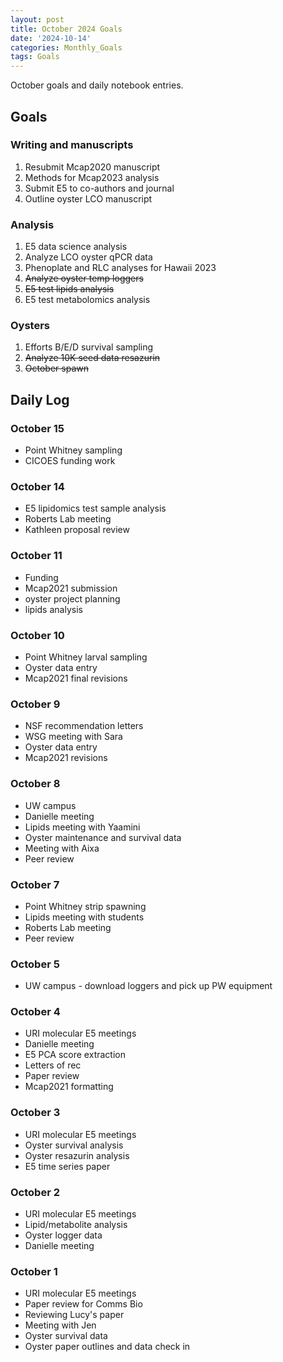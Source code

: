 ```yaml
---
layout: post
title: October 2024 Goals
date: '2024-10-14'
categories: Monthly_Goals
tags: Goals
---
```


October goals and daily notebook entries. 

## Goals  

### Writing and manuscripts 
              
1. Resubmit Mcap2020 manuscript
2. Methods for Mcap2023 analysis
3. Submit E5 to co-authors and journal
4. Outline oyster LCO manuscript 

### Analysis

1. E5 data science analysis 
2. Analyze LCO oyster qPCR data
3. Phenoplate and RLC analyses for Hawaii 2023
4. ~~Analyze oyster temp loggers~~
5. ~~E5 test lipids analysis~~
6. E5 test metabolomics analysis

### Oysters 
 
1. Efforts B/E/D survival sampling 
2. ~~Analyze 10K seed data resazurin~~ 
3. ~~October spawn~~

## **Daily Log**   

### October 15 

- Point Whitney sampling
- CICOES funding work 

### October 14 

- E5 lipidomics test sample analysis 
- Roberts Lab meeting
- Kathleen proposal review 

### October 11 

- Funding
- Mcap2021 submission
- oyster project planning
- lipids analysis 

### October 10

- Point Whitney larval sampling 
- Oyster data entry 
- Mcap2021 final revisions

### October 9

- NSF recommendation letters 
- WSG meeting with Sara 
- Oyster data entry 
- Mcap2021 revisions

### October 8

- UW campus
- Danielle meeting 
- Lipids meeting with Yaamini
- Oyster maintenance and survival data 
- Meeting with Aixa 
- Peer review
 
### October 7

- Point Whitney strip spawning 
- Lipids meeting with students 
- Roberts Lab meeting 
- Peer review 

### October 5

- UW campus - download loggers and pick up PW equipment 

### October 4

- URI molecular E5 meetings 
- Danielle meeting 
- E5 PCA score extraction 
- Letters of rec 
- Paper review 
- Mcap2021 formatting 

### October 3

- URI molecular E5 meetings 
- Oyster survival analysis 
- Oyster resazurin analysis 
- E5 time series paper 

### October 2

- URI molecular E5 meetings 
- Lipid/metabolite analysis 
- Oyster logger data 
- Danielle meeting

### October 1

- URI molecular E5 meetings 
- Paper review for Comms Bio
- Reviewing Lucy's paper
- Meeting with Jen 
- Oyster survival data 
- Oyster paper outlines and data check in 